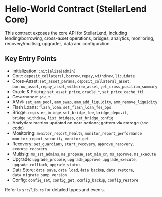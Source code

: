 # Hello-World Contract (StellarLend Core)

This contract exposes the core API for StellarLend, including lending/borrowing, cross-asset operations, bridges, analytics, monitoring, recovery/multisig, upgrades, data and configuration.

## Key Entry Points

- Initialization: `initialize(admin)`
- Core: `deposit_collateral`, `borrow`, `repay`, `withdraw`, `liquidate`
- Cross-Asset: `set_asset_params`, `deposit_collateral_asset`, `borrow_asset`, `repay_asset`, `withdraw_asset`, `get_cross_position_summary`
- Oracle & Pricing: `set_asset_price`, `oracle_*`, `set_price_cache_ttl`
- Governance: `gov_*`
- AMM: `set_amm_pool`, `amm_swap`, `amm_add_liquidity`, `amm_remove_liquidity`
- Flash Loans: `flash_loan`, `set_flash_loan_fee_bps`
- Bridge: `register_bridge`, `set_bridge_fee`, `bridge_deposit`, `bridge_withdraw`, `list_bridges`, `get_bridge_config`
- Analytics: metrics updated on core actions; getters via storage (see code)
- Monitoring: `monitor_report_health`, `monitor_report_performance`, `monitor_report_security`, `monitor_get`
- Recovery: `set_guardians`, `start_recovery`, `approve_recovery`, `execute_recovery`
- Multisig: `ms_set_admins`, `ms_propose_set_min_cr`, `ms_approve`, `ms_execute`
- Upgrade: `upgrade_propose`, `upgrade_approve`, `upgrade_execute`, `upgrade_rollback`, `upgrade_status`
- Data Store: `data_save`, `data_load`, `data_backup`, `data_restore`, `data_migrate_bump_version`
- Config: `config_set`, `config_get`, `config_backup`, `config_restore`

Refer to `src/lib.rs` for detailed types and events.

